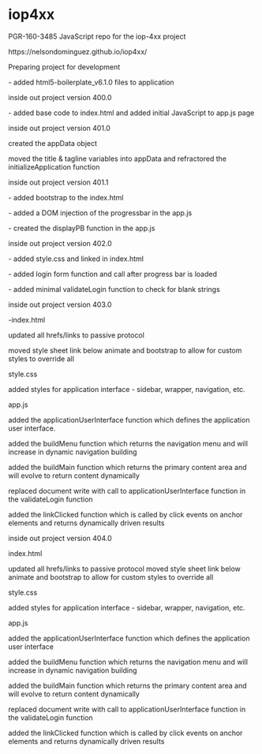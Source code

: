 # iop4xx
PGR-160-3485 JavaScript repo for the iop-4xx project

<p>https://nelsondominguez.github.io/iop4xx/</p>

<p>Preparing project for development</p>

<p>- added html5-boilerplate_v6.1.0 files to application</p>

<p>inside out project version 400.0</p>

<p>- added base code to index.html and added initial JavaScript to app.js page</p>

<p>inside out project version 401.0</p>

<p>created the appData object</p>

<p>moved the title & tagline variables into appData and refractored the initializeApplication function</p>

<p>inside out project version 401.1</p>

<p> - added bootstrap to the index.html</p>
<p> - added a DOM injection of the progressbar in the app.js</p>
<p> - created the displayPB function in the app.js</p>

<p>inside out project version 402.0</p>

<p> - added style.css and linked in index.html</p>
<p> - added login form function and call after progress bar is loaded</p>
<p> - added minimal validateLogin function to check for blank strings</p>

<p>inside out project version 403.0</p>
<p>-index.html</p>

<p>updated all hrefs/links to passive protocol</p>
<p>moved style sheet link below animate and bootstrap to allow for custom styles to override all</p>
<p>style.css</p>

<p>added styles for application interface - sidebar, wrapper, navigation, etc.</p>
<p>app.js</p>

<p>added the applicationUserInterface function which defines the application user interface.</p>
<p>added the buildMenu function which returns the navigation menu and will increase in dynamic navigation building</p>
<p>added the buildMain function which returns the primary content area and will evolve to return content dynamically</p>
<p>replaced document write with call to applicationUserInterface function in the validateLogin function</p>
<p>added the linkClicked function which is called by click events on anchor elements and returns dynamically driven results</p>

<p>inside out project version 404.0</p>
<p>index.html</p>

<p>updated all hrefs/links to passive protocol
moved style sheet link below animate and bootstrap to allow for custom styles to override all</p>
<p>style.css</p>

<p>added styles for application interface - sidebar, wrapper, navigation, etc.</p>
app.js</p>

<p>added the applicationUserInterface function which defines the application user interface</p>
<p>added the buildMenu function which returns the navigation menu and will increase in dynamic navigation building</p>
<p>added the buildMain function which returns the primary content area and will evolve to return content dynamically</p>
<p>replaced document write with call to applicationUserInterface function in the validateLogin function</p>
<p>added the linkClicked function which is called by click events on anchor elements and returns dynamically driven results</p>
